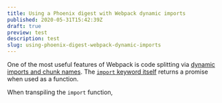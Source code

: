 ```yaml
---
title: Using a Phoenix digest with Webpack dynamic imports
published: 2020-05-31T15:42:39Z
draft: true
preview: test
description: test
slug: using-phoenix-digest-webpack-dynamic-imports
---
```


One of the most useful features of Webpack is code splitting via [dynamic imports and chunk names](https://webpack.js.org/guides/code-splitting/#dynamic-imports). The [`import` keyword itself](https://developer.mozilla.org/en-US/docs/Web/JavaScript/Reference/Statements/import) returns a promise when used as a function.

When transpiling the `import` function, 